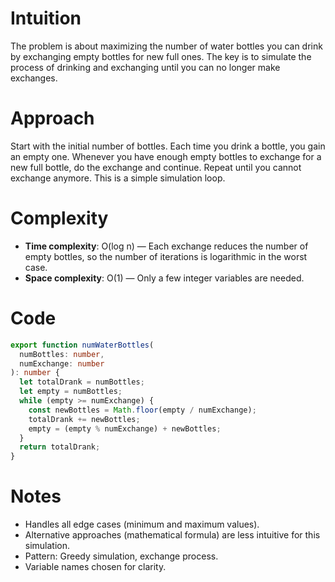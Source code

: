 # Intuition

The problem is about maximizing the number of water bottles you can drink by exchanging empty bottles for new full ones. The key is to simulate the process of drinking and exchanging until you can no longer make exchanges.

# Approach

Start with the initial number of bottles. Each time you drink a bottle, you gain an empty one. Whenever you have enough empty bottles to exchange for a new full bottle, do the exchange and continue. Repeat until you cannot exchange anymore. This is a simple simulation loop.

# Complexity

- **Time complexity**: O(log n) — Each exchange reduces the number of empty bottles, so the number of iterations is logarithmic in the worst case.
- **Space complexity**: O(1) — Only a few integer variables are needed.

# Code

```typescript
export function numWaterBottles(
  numBottles: number,
  numExchange: number
): number {
  let totalDrank = numBottles;
  let empty = numBottles;
  while (empty >= numExchange) {
    const newBottles = Math.floor(empty / numExchange);
    totalDrank += newBottles;
    empty = (empty % numExchange) + newBottles;
  }
  return totalDrank;
}
```

# Notes

- Handles all edge cases (minimum and maximum values).
- Alternative approaches (mathematical formula) are less intuitive for this simulation.
- Pattern: Greedy simulation, exchange process.
- Variable names chosen for clarity.
